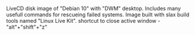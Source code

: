 LiveCD disk image of "Debian 10" with "DWM" desktop. Includes many usefull commands for rescueing failed systems.
Image built with slax build tools named "Linux Live Kit".
shortcut to close active window - "alt"+"shift"+"z"
